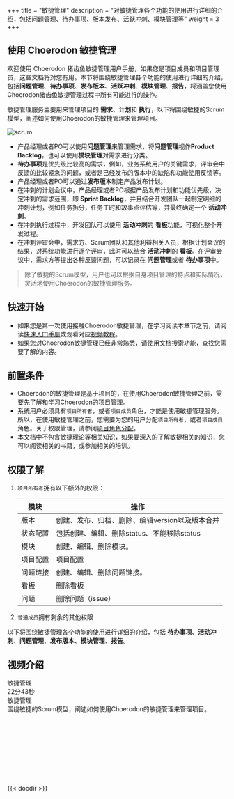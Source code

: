 ﻿+++
title = "敏捷管理"
description = "对敏捷管理各个功能的使用进行详细的介绍，包括问题管理、待办事项、版本发布、活跃冲刺、模块管理等"
weight = 3
+++

## 使用 Choerodon 敏捷管理

欢迎使用 Choerodon 猪齿鱼敏捷管理用户手册，如果您是项目成员和项目管理员，这些文档将对您有用。本节将围绕敏捷管理各个功能的使用进行详细的介绍，包括**问题管理**、**待办事项**、**发布版本**、**活跃冲刺**、**模块管理**、**报告**，将涵盖您使用Choerodon猪齿鱼敏捷管理过程中所有可能进行的操作。

敏捷管理服务主要用来管理项目的 **需求**、**计划**和 **执行**，以下将围绕敏捷的Scrum模型，阐述如何使用Choerodon的敏捷管理来管理项目。

![](/docs/user-guide/agile/imge/scrum.png "scrum")

- 产品经理或者PO可以使用**问题管理**来管理需求，将**问题管理**视作**Product Backlog**，也可以使用**模块管理**对需求进行分类。
- **待办事项**是优先级比较高的需求，例如，业务系统用户的关键需求，评审会中反馈的比较紧急的问题，或者是已经发布的版本中的缺陷和功能使用反馈等。
- 产品经理或者PO可以通过**发布版本**制定产品发布计划。
- 在冲刺的计划会议中，产品经理或者PO根据产品发布计划和功能优先级，决定冲刺的需求范围，即 **Sprint Backlog**，并且结合开发团队一起制定明细的冲刺计划，例如任务拆分，任务工时和故事点评估等，并最终确定一个 **活动冲刺**。
- 在冲刺执行过程中，开发团队可以使用 **活动冲刺**的 **看板**功能，可视化整个开发过程。
- 在冲刺评审会中，需求方、Scrum团队和其他利益相关人员，根据计划会议的结果，对系统功能进行逐个评审，此时可以结合 **活动冲刺**的 **看板**。在评审会议中，需求方等提出各种反馈问题，可以记录在 **问题管理**或者 **待办事项**中。


<blockquote class="note">
    除了敏捷的Scrum模型，用户也可以根据自身项目管理的特点和实际情况，灵活地使用Choerodon的敏捷管理服务。
</blockquote>

## 快速开始

 - 如果您是第一次使用接触Choerodon敏捷管理，在学习阅读本章节之前，请阅读[快速入门手册](../../quick-start/)或观看对应[视频教程](../../quick-start/video-tutorial/)。
 - 如果您对Choerodon敏捷管理已经非常熟悉，请使用文档搜索功能，查找您需要了解的内容。

## 前置条件

 - Choerodon的敏捷管理是基于项目的，在使用Choerodon敏捷管理之前，需要先了解和学习[Choerodon的项目管理](../../quick-start/admin/project)。
 - 系统用户必须具有`项目所有者`，或者`项目成员`角色，才能是使用敏捷管理服务。所以，在使用敏捷管理之前，您需要为您的用户分配`项目所有者`，或者`项目成员`角色。关于权限管理，请参阅[项目角色分配](.././system-configuration/project/role-assignment/)。
 - 本文档中不包含敏捷理论等相关知识，如果要深入的了解敏捷相关的知识，您可以阅读相关的书籍，或参加相关的培训。

## 权限了解
1. `项目所有者`拥有以下额外的权限：

    模块|操作
    |---|---|
    版本|创建、发布、归档、删除、编辑version以及版本合并
    状态配置|包括创建、编辑、删除status、不能移除status
    模块|创建、编辑、删除模块。
    项目配置|项目配置
    问题链接|创建、编辑、删除问题链接。
    看板|删除看板
    问题|删除问题（issue）
1. `普通成员`拥有剩余的其他权限

以下将围绕敏捷管理各个功能的使用进行详细的介绍，包括 **待办事项**、**活动冲刺**、**问题管理**、**发布版本**、**模块管理**、**报告**。

## 视频介绍

<div class="tutorial-img" id="tutorial-img">
    <div class="col-lg-4 col-md-4 col-xs-12 tutorial" data-src="h07358jaa5q">
        <div class="tutorial-head" style="background: url(/img/docs/quick-start/video/agile.svg)no-repeat center 100%;    background-size: cover;">
            <div class="title">敏捷管理</div>
            <div class="time">
                <div class="content">
                    <i class="iconfont icon-play-button"></i>
                    <div>22分43秒</div>
                </div>
            </div>
        </div>
        <div class="tutorial-footer">
            <div class="content">
                <div class="title">敏捷管理</div>
                <div class="description">围绕敏捷的Scrum模型，阐述如何使用Choerodon的敏捷管理来管理项目。</div>
            </div>
        </div>
    </div>
</div>
<div class="tutorial-video" id="tutorial-video">
    <div class="bg"></div>
    <iframe frameborder="0" src='' allowfullscreen="true" quality="high"></iframe>
    <div class="iconfont icon-guanbi"></div>
</div>

{{< docdir >}}

